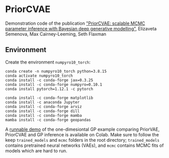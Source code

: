 # PriorCVAE

Demonstration code of the publication ["PriorCVAE: scalable MCMC parameter inference with Bayesian deep generative modelling"](), Elizaveta Semenova, Max Cairney-Leeming, Seth Flaxman


## Environment
Create the environment `numpyro10_torch`: 
 
```
conda create -n numpyro10_torch python=3.8.15
conda activate numpyro10_torch
conda install -c conda-forge jax=0.3.25
conda install -c conda-forge numpyro=0.10.1
conda install pytorch=1.12.1 -c pytorch

conda install -c conda-forge matplotlib
conda install -c anaconda Jupyter
conda install -c conda-forge arviz
conda install -c conda-forge dill
conda install -c conda-forge mamba
mamba install -c conda-forge geopandas
```


A [runnable demo](https://colab.research.google.com/drive/1yY6voFH0UdL2uZwDqGJWqS3tHQpB8212?usp=sharing) of the one-dimesiontal GP example comparing PriorVAE, PriorCVAE and GP inference is available on Colab. Make sure to follow the keep `trained_models` and `mcmc` folders in the root directory; `trained_models` contains pretrained neural networks (VAEs), and `mcmc` contains MCMC fits of models which are hard to run.



